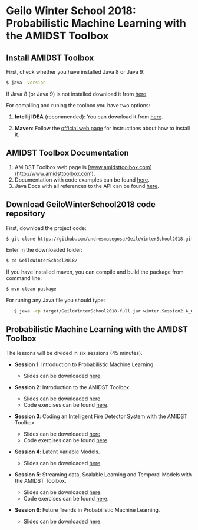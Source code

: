# Geilo Winter School 2018: Probabilistic Machine Learning with the AMIDST Toolbox

## Install AMIDST Toolbox

First, check whether you have installed Java 8 or Java 9:
```bash
$ java -version
```
If Java 8 (or Java 9) is not installed download it from [here](http://www.oracle.com/technetwork/java/javase/downloads/index.html).

For compiling and runing the toolbox you have two options:

1. **Intellij IDEA** (recommended): You can download it from [here](https://www.jetbrains.com/idea/). 

2. **Maven**: Follow the [official web page](https://maven.apache.org/install.html) for instructions about how to install it. 


## AMIDST Toolbox Documentation

1. AMIDST Toolbox web page is [www.amidsttoolbox.com](http://www.amidsttoolbox.com).
2. Documentation with code examples can be found [here](http://www.amidsttoolbox.com/documentation/).
3. Java Docs with all references to the API can be found [here](http://javadoc.amidsttoolbox.com/0.6.3/).


## Download GeiloWinterSchool2018 code repository

First, download the project code:

```bash
$ git clone https://github.com/andresmasegosa/GeiloWinterSchool2018.git
```

Enter in the downloaded folder:

```bash
$ cd GeiloWinterSchool2018/
```

If you have installed maven, you can compile and build the package from command line:

```bash
$ mvn clean package
```

For runing any Java file you should type:

```bash
   $ java -cp target/GeiloWinterSchool2018-full.jar winter.Session2.A_GaussianMixture

```

## Probabilistic Machine Learning with the AMIDST Toolbox

The lessons will be divided in six sessions (45 minutes). 

* **Session 1**: Introduction to Probabilistic Machine Learning
   - Slides can be downloaded [here](https://github.com/andresmasegosa/GeiloWinterSchool2018/raw/master/slides/Slides1-IntroPML.pdf).

* **Session 2**: Introduction to the AMIDST Toolbox.
   - Slides can be downloaded [here](https://github.com/andresmasegosa/GeiloWinterSchool2018/raw/master/slides/Slides2-IntroAmidst.pdf).
   - Code exercises can be found [here](https://github.com/andresmasegosa/GeiloWinterSchool2018/tree/master/src/main/java/winter/Session2). 

* **Session 3**: Coding an Intelligent Fire Detector System with the AMIDST Toolbox.
   - Slides can be downloaded [here](https://github.com/andresmasegosa/GeiloWinterSchool2018/raw/master/slides/Slides3-FireDetector.pdf.pdf).
   - Code exercises can be found [here](https://github.com/andresmasegosa/GeiloWinterSchool2018/tree/master/src/main/java/winter/Session3). 

* **Session 4**: Latent Variable Models.
   - Slides can be downloaded [here](https://github.com/andresmasegosa/GeiloWinterSchool2018/raw/master/slides/Slides4-LVMs.pdf).

* **Session 5**: Streaming data, Scalable Learning and Temporal Models with the AMIDST Toolbox.
   - Slides can be downloaded [here](https://github.com/andresmasegosa/GeiloWinterSchool2018/raw/master/slides/Slides5-StreamsScalability.pdf).
   - Code exercises can be found [here](https://github.com/andresmasegosa/GeiloWinterSchool2018/tree/master/src/main/java/winter/Session5). 

* **Session 6**: Future Trends in Probabilistic Machine Learning.
   - Slides can be downloaded [here](https://github.com/andresmasegosa/GeiloWinterSchool2018/raw/master/slides/Slides6-FutureTrends.pdf).


    

